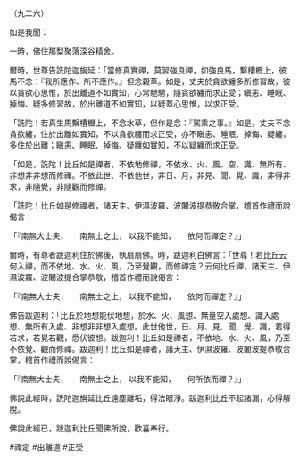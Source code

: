 （九二六）

如是我聞：

一時，佛住那梨聚落深谷精舍。

爾時，世尊告詵陀迦旃延：「當修真實禪，莫習強良禪，如強良馬，繫槽櫪上，彼馬不念：『我所應作、所不應作。』但念穀草。如是，丈夫於貪欲纏多所修習故，彼以貪欲心思惟，於出離道不如實知，心常馳騁，隨貪欲纏而求正受；瞋恚、睡眠、掉悔、疑多修習故，於出離道不如實知，以疑蓋心思惟，以求正受。

「詵陀！若真生馬繫槽櫪上，不念水草，但作是念：『駕乘之事。』如是，丈夫不念貪欲纏，住於出離如實知，不以貪欲纏而求正受，亦不瞋恚、睡眠、掉悔、疑纏，多住於出離；瞋恚、睡眠、掉悔、疑纏如實知，不以疑纏而求正受。

「如是，詵陀！比丘如是禪者，不依地修禪，不依水、火、風、空、識、無所有、非想非非想而修禪。不依此世、不依他世，非日、月，非見、聞、覺、識，非得非求，非隨覺，非隨觀而修禪。

「詵陀！比丘如是修禪者，諸天主、伊濕波羅、波闍波提恭敬合掌，稽首作禮而說偈言：

「『南無大士夫，　　南無士之上，
以我不能知，　　依何而禪定？』」

爾時，有尊者跋迦利住於佛後，執扇扇佛。時，跋迦利白佛言：「世尊！若比丘云何入禪，而不依地、水、火、風，乃至覺觀，而修禪定？云何比丘禪，諸天主、伊濕波羅、波闍波提合掌恭敬，稽首作禮而說偈言：

「『南無大士夫，　　南無士之上，
以我不能知，　　依何而禪定？』」

佛告跋迦利：「比丘於地想能伏地想，於水、火、風想、無量空入處想、識入處想、無所有入處、非想非非想入處想。此世他世，日、月、見、聞、覺、識，若得若求，若覺若觀，悉伏彼想。跋迦利！比丘如是禪者，不依地、水、火、風，乃至不依覺、觀而修禪。跋迦利！比丘如是禪者，諸天主、伊濕波羅、波闍波提恭敬合掌，稽首作禮而說偈言：

「『南無大士夫，　　南無士之上，
以我不能知，　　何所依而禪？』」

佛說此經時，詵陀迦旃延比丘遠塵離垢，得法眼淨。跋迦利比丘不起諸漏，心得解脫。

佛說此經已，跋迦利比丘聞佛所說，歡喜奉行。





#禪定
#出離道
#正受
